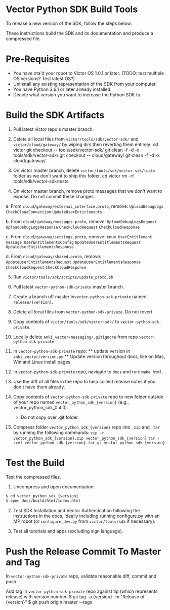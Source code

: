 # Vector Python SDK Build Tools

To release a new version of the SDK, follow the steps below.

These instructions build the SDK and its documentation and produce a compressed file.


# Pre-Requisites

* You have ota'd your robot to Victor OS 1.0.1 or later. (TODO: test multiple OS versions? Test latest OS?)
* Uninstall any existing representation of the SDK from your computer.
* You have Python 3.6.1 or later already installed.
* Decide what version you want to increase the Python SDK to.


# Build the SDK Artifacts

1. Pull latest victor repo's master branch.

2. Delete all local files from `victor/tools/sdk/vector-sdk/` and `victor/cloud/gateway/` by wiping dirs then reverting them entirely:
    cd victor
    git checkout -- tools/sdk/vector-sdk/
    git clean -f -d -x tools/sdk/vector-sdk/
    git checkout -- cloud/gateway/
    git clean -f -d -x cloud/gateway/

3. On victor master branch, delete `victor/tools/sdk/vector-sdk/tests` folder as we don't want to ship this folder.
    cd victor
    rm -rf tools/sdk/vector-sdk/tests

4. On victor master branch, remove proto messages that we don't want to expose. Do not commit these changes.

  a. From `cloud/gateway/external_interface.proto`, remove:
        `UploadDebugLogs`
        `CheckCloudConnection`
        `UpdateUserEntitlements`

  b. From `cloud/gateway/messages.proto`, remove:
        `UploadDebugLogsRequest`
        `UploadDebugLogsResponse`
        `CheckCloudRequest`
        `CheckCloudResponse`

  c. From `cloud/gateway/settings.proto`, remove:
        `enum UserEntitlement`
        `message UserEntitlementsConfig`
        `UpdateUserEntitlementsRequest`
        `UpdateUserEntitlementsResponse`

  d. From `cloud/gateway/shared.proto`, remove:
        `UpdateUserEntitlementsRequest`
        `UpdateUserEntitlementsResponse`
        `CheckCloudRequest`
        `CheckCloudResponse`

5. Run `victor/tools/sdk/scripts/update_proto.sh`

6. Pull latest `vector-python-sdk-private` master branch.

7. Create a branch off master in`vector-python-sdk-private` named `release/{version}`.

8. Delete all local files from `vector-python-sdk-private`. Do not revert.

9. Copy contents of `victor/tools/sdk/vector-sdk/` to `vector-python-sdk-private`.

10. Locally delete `anki_vector/messaging/.gitignore` from repo `vector-python-sdk-private`

11. In `vector-python-sdk-private` repo:
    ** update version in `anki_vector/version.py`
    ** Update version throughout docs, like on Mac, Win and Linux install pages.

12. In `vector-python-sdk-private` repo, navigate to `docs` and run: `make html`.

13. Use the diff of all files in the repo to help collect release notes if you don't have them already.

14. Copy contents of `vector-python-sdk-private` repo to new folder outside of your repo named `vector_python_sdk_{version}` (e.g., vector_python_sdk_0.4.0).
    * Do not copy over .git folder.

15. Compress folder `vector_python_sdk_{version}` repo into `.zip` and `.tar` by running the following commands:
      `zip -r vector_python_sdk_{version}.zip vector_python_sdk_{version}`
      `tar -zcvf vector_python_sdk_{version}.tar.gz vector_python_sdk_{version}`


# Test the Build

Test the compressed files.

1. Uncompress and open documentation:

```bash
$ cd vector_python_sdk_{version}
$ open docs/build/html/index.html
```

2. Test SDK Installation and Vector Authentication following the instructions in the docs, ideally including running configure.py with an MP robot (or `configure_dev.py` from `victor/tools/sdk` if necessary).

3. Test all tutorials and apps (excluding sign language).


# Push the Release Commit To Master and Tag

In `vector-python-sdk-private` repo, validate reasonable diff, commit and push.

Add tag in `vector-python-sdk-private` repo against tip (which represents release) with version number.
$ git tag -a {version} -m "Release of {version}"
$ git push origin master --tags
